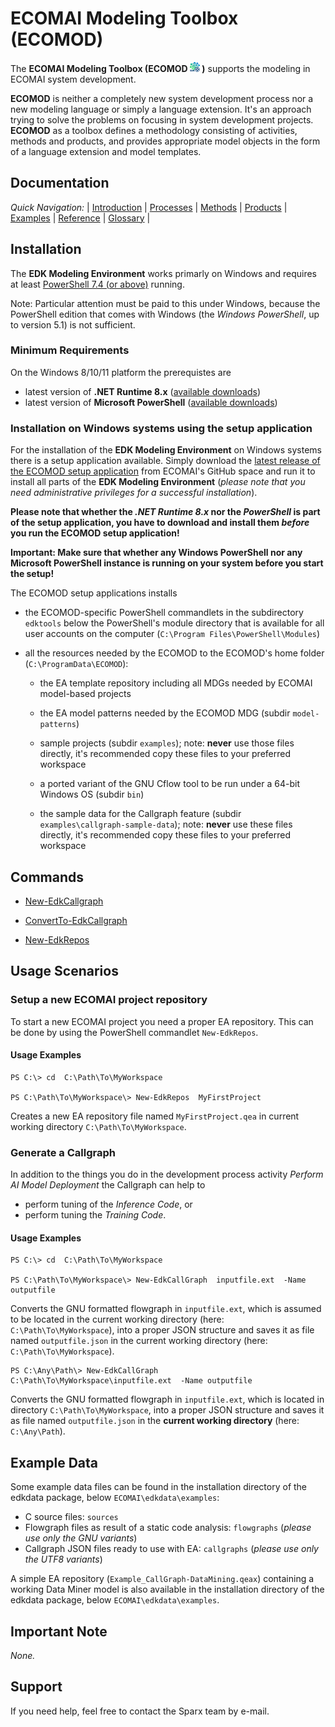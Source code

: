 # ECOMAI Modeling Toolbox (ECOMOD)

The **ECOMAI Modeling Toolbox (ECOMOD ![Logo](images/ECOMOD_MDG.bmp) )** supports the modeling in ECOMAI system development.

**ECOMOD** is neither a completely new system development process nor a new modeling language or simply a language extension. It's an approach trying to solve the problems on focusing in system development projects. **ECOMOD** as a toolbox defines a methodology consisting of activities, methods and products, and provides appropriate model objects in the form of a language extension and model templates.


## Documentation

_Quick Navigation:_ | [Introduction](docs/index.md) | [Processes](docs/processes.md) | [Methods](docs/methods.md) | [Products](docs/products.md) | [Examples](docs/examples.md) | [Reference](docs/quick-reference.md) | [Glossary](docs/glossary.md) |


## Installation

The **EDK Modeling Environment** works primarly on Windows and requires at least [PowerShell 7.4 (or above)](https://learn.microsoft.com/de-de/powershell/) running.

Note: Particular attention must be paid to this under Windows, because the PowerShell edition that comes with Windows (the _Windows PowerShell_, up to version 5.1) is not sufficient.


### Minimum Requirements

On the Windows 8/10/11 platform the prerequistes are

+ latest version of **.NET Runtime 8.x** ([available downloads](https://dotnet.microsoft.com/en-us/download/dotnet/8.0))
+ latest version of **Microsoft PowerShell** ([available downloads](https://github.com/PowerShell/PowerShell/releases/latest))


### Installation on Windows systems using the setup application

For the installation of the **EDK Modeling Environment** on Windows systems there is a setup application available.
Simply download the [latest release of the ECOMOD setup application](https://github.com/eureka-ecomai/edktools/releases/download/v1.6.2.0/ecomod-installer.exe) from ECOMAI's GitHub space and run it to install all parts of the **EDK Modeling Environment** (_please note that you need administrative privileges for a successful installation_).

**Please note that whether the *.NET Runtime 8.x* nor the *PowerShell* is part of the setup application, you have to download and install them *before* you run the ECOMOD setup application!**

**Important: Make sure that whether any Windows PowerShell nor any Microsoft PowerShell instance is running on your system before you start the setup!**

The ECOMOD setup applications installs

+  the ECOMOD-specific PowerShell commandlets in the subdirectory `edktools` below the PowerShell's module directory that is available for all user accounts on the computer (`C:\Program Files\PowerShell\Modules`)

+ all the resources needed by the ECOMOD to the ECOMOD's home folder (`C:\ProgramData\ECOMOD`):

  + the EA template repository including all MDGs needed by ECOMAI model-based projects

  + the EA model patterns needed by the ECOMOD MDG (subdir `model-patterns`)

  + sample projects (subdir `examples`); note: **never** use those files directly, it's recommended copy these files to your preferred workspace

  + a ported variant of the GNU Cflow tool to be run under a 64-bit Windows OS (subdir `bin`)

  + the sample data for the Callgraph feature (subdir `examples\callgraph-sample-data`); note: **never** use these files directly, it's recommended copy these files to your preferred workspace


## Commands

+ [New-EdkCallgraph](ps-commands/New-EdkCallgraph.md)

+ [ConvertTo-EdkCallgraph](ps-commands/ConvertTo-EdkCallgraph.md)

+ [New-EdkRepos](ps-commands/New-EdkRepos.md)


## Usage Scenarios

### Setup a new ECOMAI project repository

To start a new ECOMAI project you need a proper EA repository. This can be done by using the PowerShell commandlet `New-EdkRepos`.

#### Usage Examples

```
PS C:\> cd  C:\Path\To\MyWorkspace

PS C:\Path\To\MyWorkspace\> New-EdkRepos  MyFirstProject
```
Creates a new EA repository file named `MyFirstProject.qea` in current working directory `C:\Path\To\MyWorkspace`.


### Generate a Callgraph

In addition to the things you do in the development process activity _Perform AI Model Deployment_ the Callgraph can help to

* perform tuning of the _Inference Code_, or
* perform tuning the _Training Code_.


#### Usage Examples

```
PS C:\> cd  C:\Path\To\MyWorkspace

PS C:\Path\To\MyWorkspace\> New-EdkCallGraph  inputfile.ext  -Name outputfile
```
Converts the GNU formatted flowgraph in `inputfile.ext`, which is assumed to be located in the current working directory (here: `C:\Path\To\MyWorkspace`), into a proper JSON structure and saves it as file named `outputfile.json` in the current working directory (here: `C:\Path\To\MyWorkspace`).

```
PS C:\Any\Path\> New-EdkCallGraph  C:\Path\To\MyWorkspace\inputfile.ext  -Name outputfile
```
Converts the GNU formatted flowgraph in `inputfile.ext`, which is located in directory `C:\Path\To\MyWorkspace`, into a proper JSON structure and saves it as file named `outputfile.json` in the **current working directory** (here: `C:\Any\Path`).


## Example Data

Some example data files can be found in the installation directory of the edkdata package, below `ECOMAI\edkdata\examples`:

+ C source files: `sources`
+ Flowgraph files as result of a static code analysis: `flowgraphs` (_please use only the GNU variants_)
+ Callgraph JSON files ready to use with EA: `callgraphs` (_please use only the UTF8 variants_)

A simple EA repository (`Example_CallGraph-DataMining.qeax`) containing a working Data Miner model is also available in the installation directory of the edkdata package, below `ECOMAI\edkdata\examples`.


## Important Note

_None._

## Support

If you need help, feel free to contact the Sparx team by e-mail.
